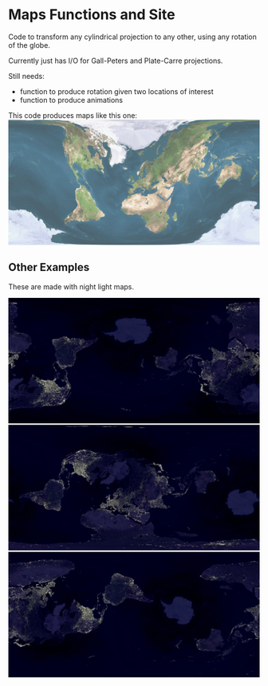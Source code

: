 #  Maps Functions and Site

Code to transform any cylindrical projection to any other, using any rotation of the globe.

Currently just has I/O for Gall-Peters and Plate-Carre projections.

Still needs:
  *  function to produce rotation given two locations of interest
  *  function to produce animations


This code produces maps like this one:
![A Normal Map, With the Earth Rotated South](downmap.png)

## Other Examples

These are made with night light maps.

![Lights Map with a Random Rotation](lights7.jpg)
![Lights Map with a Random Rotation](lights10.jpg)
![Lights Map with a Random Rotation](lights3.jpg)
